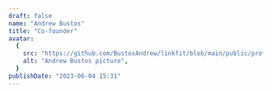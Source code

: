 ```yaml
---
draft: false
name: "Andrew Bustos"
title: "Co-founder"
avatar:
  {
    src: "https://github.com/BustosAndrew/linkfit/blob/main/public/profile.jpeg",
    alt: "Andrew Bustos picture",
  }
publishDate: "2023-06-04 15:31"
---
```

